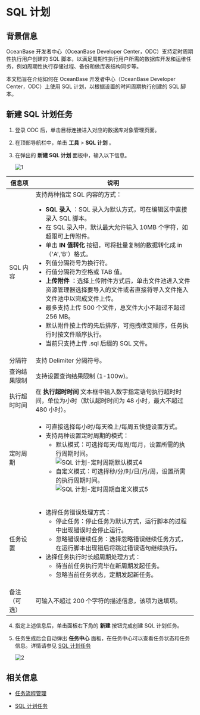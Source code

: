 # SQL 计划


## 背景信息

OceanBase 开发者中心（OceanBase Developer Center，ODC）支持定时周期性执行用户创建的 SQL 脚本，以满足周期性执行用户所需的数据库开发和运维任务，例如周期性执行存储过程、备份和做库表结构同步等。

本文档旨在介绍如何在 OceanBase 开发者中心（OceanBase Developer Center，ODC）上使用 SQL 计划，以根据设置的时间周期执行创建的 SQL 脚本。

## 新建 SQL 计划任务

1. 登录 ODC 后，单击目标连接进入对应的数据库对象管理页面。

2. 在顶部导航栏中，单击 **工具** > **SQL 计划** 。


3. 在弹出的 **新建 SQL 计划** 面板中，输入以下信息。

   ![1](https://obbusiness-private.oss-cn-shanghai.aliyuncs.com/doc/img/odc/410/sql%20plan/1.png)
   
| **信息项** | **说明**  |
   |---------|------------------------------------------------------------------------------------------------------------------------------------------------------------------------------------------------------------------------------------------------------------------------------------------------------------------------------------------------------------------------------------------------------------------------------------------------------------------------------------------------------------------------------------------------------------------------------------------------------------------------------------------------------------------------------------------------------------------------------------------------------------------------------------|
   | SQL 内容  | 支持两种指定 SQL 内容的方式：<ul><li> **SQL 录入** ：SQL 录入为默认方式，可在编辑区中直接录入 SQL 脚本。</li><li> 在 SQL 录入中，默认最大允许输入 10MB 个字符，如超限可上传附件。 </li><li> 单击 **IN 值转化** 按钮，可将批量复制的数据转化成 in（'A','B'）格式。 </li><li> 列值分隔符号为换行符。 </li><li> 行值分隔符为空格或 TAB 值。 </li><li> **上传附件** ：选择上传附件方式后，单击文件池进入文件资源管理器选择要导入的文件或者直接将导入文件拖入文件池中以完成文件上传。</li><li> 最多支持上传 500 个文件，总文件大小不超过不超过 256 MB。 </li><li> 默认附件按上传的先后排序，可拖拽改变顺序，任务执行时按文件顺序执行。 </li><li> 当前只支持上传 .sql 后缀的 SQL 文件。 </li></ul> |
   | 分隔符     | 支持 Delimiter 分隔符号。  |
   | 查询结果限制  | 支持设置查询结果限制 (1-100w)。 |
   | 执行超时时间  | 在 **执行超时时间** 文本框中输入数字指定语句执行超时时间，单位为小时（默认超时时间为 48 小时，最大不超过 480 小时）。    |
   | 定时周期    | <ul><li> 可直接选择每小时/每天晚上/每周五快捷设置方式。 </li><li> 支持两种设置定时周期的模式：<ul><li> 默认模式：可选择每天/每周/每月，设置所需的执行周期时间。<br> ![SQL 计划-定时周期默认模式4](https://obbusiness-private.oss-cn-shanghai.aliyuncs.com/doc/img/odc/410/SQL%20%E8%AE%A1%E5%88%92%E4%BB%BB%E5%8A%A1/4.png) </li><li> 自定义模式：可选择秒/分/时/日/月/周，设置所需的执行周期时间。<br> ![SQL 计划-定时周期自定义模式5](https://obbusiness-private.oss-cn-shanghai.aliyuncs.com/doc/img/odc/410/SQL%20%E8%AE%A1%E5%88%92%E4%BB%BB%E5%8A%A1/5.png)  </li></ul>  |
   | 任务设置    | <ul><li> 选择任务错误处理方式：<ul><li> 停止任务：停止任务为默认方式，运行脚本的过程中出现错误时会停止运行。 </li><li> 忽略错误继续任务：选择忽略错误继续任务方式，在运行脚本出现错后将跳过错误语句继续执行。</li></ul> </li><li>选择任务执行时长超周期处理方式：<ul><li>待当前任务执行完毕在新周期发起任务。</li><li>忽略当前任务状态，定期发起新任务。</li></ul></li></ul>  |
   | 备注（可选）  | 可输入不超过 200 个字符的描述信息，该项为选填项。 |                                                                                                                                                                                                                                                                                                                                                                                                                                                                      
4. 指定上述信息后，单击面板右下角的 **新建** 按钮完成创建 SQL 计划任务。


5. 任务生成后会自动弹出 **任务中心** 面板，在任务中心可以查看任务状态和任务信息。详情请参见 [SQL 计划任务](../9.web-odc-task-management/9.web-odc-sql-plan-task.md)

   ![2](https://obbusiness-private.oss-cn-shanghai.aliyuncs.com/doc/img/odc/410/sql%20plan/2.png)



## 相关信息

* [任务流程管理](../4.web-odc-public-resource-management/4.web-odc-task-process.md)

* [SQL 计划任务](../9.web-odc-task-management/9.web-odc-sql-plan-task.md)
